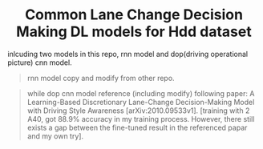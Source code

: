 <div align="center">   

# Common Lane Change Decision Making DL models for Hdd dataset
</div>

inlcuding two models in this repo, rnn model and dop(driving operational picture) cnn model.

> rnn model copy and modify from other repo.

> while dop cnn model reference (including modify) following paper: A Learning-Based Discretionary Lane-Change Decision-Making Model with Driving Style Awareness  [arXiv:2010.09533v1]. [training with 2 A40, got 88.9% accuracy in my training process. However, there still exists a gap between the fine-tuned result in the referenced papar and my own try].


